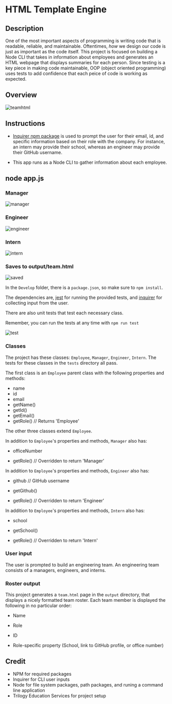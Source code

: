 # HTML Template Engine
## Description

One of the most important aspects of programming is writing code that is readable, reliable, and maintainable. Oftentimes, *how* we design our code is just as important as the code itself. This project is focused on building a Node CLI that takes in information about employees and generates an HTML webpage that displays summaries for each person. Since testing is a key piece in making code maintainable, OOP (object oriented programming) uses tests to add confidence that each peice of code is working as expected.

## Overview

![teamhtml](https://user-images.githubusercontent.com/57735283/98418633-2ff86f00-2038-11eb-82ec-9752b1b78b30.PNG)


## Instructions

* [Inquirer npm package](https://github.com/SBoudrias/Inquirer.js/) is used to prompt the user for their email, id, and specific information based on their role with the company. For instance, an intern may provide their school, whereas an engineer may provide their GitHub username.

* This app runs as a Node CLI to gather information about each employee.
## node app.js

### Manager
![manager](https://user-images.githubusercontent.com/57735283/98419407-dbee8a00-2039-11eb-9761-2c25ff82ec24.gif)

### Engineer
![engineer](https://user-images.githubusercontent.com/57735283/98419418-e1e46b00-2039-11eb-9aed-dcc1280faa7c.gif)

### Intern
![intern](https://user-images.githubusercontent.com/57735283/98419422-e446c500-2039-11eb-8c8d-adfd32d5cb4d.gif)

### Saves to output/team.html

![saved](https://user-images.githubusercontent.com/57735283/98419429-e6108880-2039-11eb-85a7-cd96f7baac3b.gif)

In the `Develop` folder, there is a `package.json`, so make sure to `npm install`.

The dependencies are, [jest](https://jestjs.io/) for running the provided tests, and [inquirer](https://www.npmjs.com/package/inquirer) for collecting input from the user.

There are also unit tests that test each necessary class.

Remember, you can run the tests at any time with `npm run test` <br>

![test](https://user-images.githubusercontent.com/57735283/98418642-34248c80-2038-11eb-9fd7-7e78afa699dc.gif)


### Classes
The project has these classes: `Employee`, `Manager`, `Engineer`,
`Intern`. The tests for these classes in the `tests` directory all pass.

The first class is an `Employee` parent class with the following properties and
methods:

  * name
  * id
  * email
  * getName()
  * getId()
  * getEmail()
  * getRole() // Returns 'Employee'

The other three classes extend `Employee`. 

In addition to `Employee`'s properties and methods, `Manager` also has:

  * officeNumber

  * getRole() // Overridden to return 'Manager'

In addition to `Employee`'s properties and methods, `Engineer` also has:

  * github  // GitHub username

  * getGithub()

  * getRole() // Overridden to return 'Engineer'

In addition to `Employee`'s properties and methods, `Intern` also has:

  * school 

  * getSchool()

  * getRole() // Overridden to return 'Intern'

### User input

The user is prompted to build an engineering team. An engineering
team consists of a managers, engineers, and interns.

### Roster output

This project generates a `team.html` page in the `output` directory, that displays a nicely formatted team roster. Each team member is displayed the following in no particular order:

  * Name

  * Role

  * ID

  * Role-specific property (School, link to GitHub profile, or office number)

## Credit
* NPM for required packages
* Inquirer for CLI user inputs
* Node for file system packages, path packages, and runing a command line application
* Trilogy Education Services for project setup
